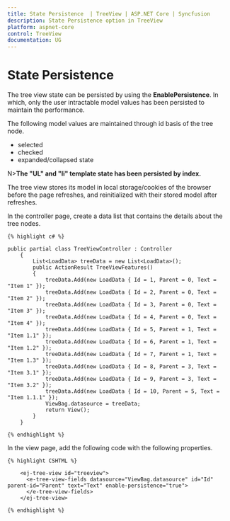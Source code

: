 ```yaml
---
title: State Persistence  | TreeView | ASP.NET Core | Syncfusion
description: State Persistence option in TreeView
platform: aspnet-core
control: TreeView
documentation: UG
---
```


# State Persistence

The tree view state can be persisted by using the **EnablePersistence**. In which, only the user intractable model values has been persisted to maintain the performance.

The following model values are maintained through id basis of the tree node.

* selected
* checked
* expanded/collapsed state

N>**The "UL" and "li" template state has been persisted by index.**

The tree view stores its model in local storage/cookies of the browser before the page refreshes, and reinitialized with their stored model after refreshes.

In the controller page, create a data list that contains the details about the tree nodes.
    
    {% highlight c# %}
    
    public partial class TreeViewController : Controller
        {
            List<LoadData> treeData = new List<LoadData>();
            public ActionResult TreeViewFeatures()
            {
                treeData.Add(new LoadData { Id = 1, Parent = 0, Text = "Item 1" });
                treeData.Add(new LoadData { Id = 2, Parent = 0, Text = "Item 2" });
                treeData.Add(new LoadData { Id = 3, Parent = 0, Text = "Item 3" });
                treeData.Add(new LoadData { Id = 4, Parent = 0, Text = "Item 4" });
                treeData.Add(new LoadData { Id = 5, Parent = 1, Text = "Item 1.1" });
                treeData.Add(new LoadData { Id = 6, Parent = 1, Text = "Item 1.2" });
                treeData.Add(new LoadData { Id = 7, Parent = 1, Text = "Item 1.3" });
                treeData.Add(new LoadData { Id = 8, Parent = 3, Text = "Item 3.1" });
                treeData.Add(new LoadData { Id = 9, Parent = 3, Text = "Item 3.2" });
                treeData.Add(new LoadData { Id = 10, Parent = 5, Text = "Item 1.1.1" });
                ViewBag.datasource = treeData;
                return View();
            }
        }
    
    {% endhighlight %}
    
    
In the view page, add the following code with the following properties.

    
    {% highlight CSHTML %}
    
        <ej-tree-view id="treeview">
		  <e-tree-view-fields datasource="ViewBag.datasource" id="Id" parent-id="Parent" text="Text" enable-persistence="true">
		  </e-tree-view-fields>
		</ej-tree-view>
    
    {% endhighlight %} 